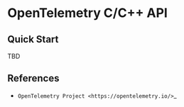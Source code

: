 OpenTelemetry C/C++ API
============================================================================

Quick Start
------------

TBD

References
----------

* `OpenTelemetry Project <https://opentelemetry.io/>`_
